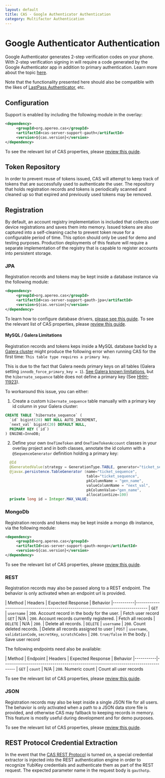 ```yaml
---
layout: default
title: CAS - Google Authenticator Authentication
category: Multifactor Authentication
---
```


# Google Authenticator Authentication

Google Authenticator generates 2-step verification codes on your phone. With 2-step verification signing in will require a code generated by the Google Authenticator app in addition to primary authentication. Learn more about the topic [here](https://en.wikipedia.org/wiki/Google_Authenticator).

Note that the functionality presented here should also be compatible with the likes of [LastPass Authenticator](https://lastpass.com/auth), etc.

## Configuration

Support is enabled by including the following module in the overlay:

```xml
<dependency>
     <groupId>org.apereo.cas</groupId>
     <artifactId>cas-server-support-gauth</artifactId>
     <version>${cas.version}</version>
</dependency>
```

To see the relevant list of CAS properties, please [review this guide](Configuration-Properties.html#google-authenticator).

## Token Repository

In order to prevent reuse of tokens issued, CAS will attempt to keep track of tokens that are successfully used to authenticate the user.
The repository that holds registration records and tokens is periodically scanned and cleaned up so that expired and previously used tokens
may be removed.

## Registration

By default, an account registry implementation is included that collects user device registrations and saves them into memory.
Issued tokens are also captured into a self-cleaning cache to prevent token reuse for a configurable period of time.
This option should only be used for demo and testing purposes. Production deployments of this feature will require a separate
implementation of the registry that is capable to register accounts into persistent storage.

### JPA

Registration records and tokens may be kept inside a database instance via the following module:

```xml
<dependency>
     <groupId>org.apereo.cas</groupId>
     <artifactId>cas-server-support-gauth-jpa</artifactId>
     <version>${cas.version}</version>
</dependency>
```

To learn how to configure database drivers, [please see this guide](JDBC-Drivers.html).
To see the relevant list of CAS properties, please [review this guide](Configuration-Properties.html#google-authenticator-jpa).

#### MySQL / Galera Limitations

Registration records and tokens keps inside a MySQL database backd by a [Galera cluster](http://galeracluster.com) might produce the following error when running CAS for the first time: `This table type requires a primary key`.

This is due to the fact that Galera needs primary keys on all tables (Galera setting `innodb_force_primary_key = 1`). [See Galera known limitations](https://mariadb.com/kb/en/mariadb/mariadb-galera-cluster-known-limitations/), but the `hibernate_sequence` table does not define a primary key (See [HHH-11923](https://hibernate.atlassian.net/browse/HHH-11923)).

To workaround this issue, you can either:

1. Create a custom `hibernate_sequence` table manually with a primary key id column in your Galera cluster:

```sql
CREATE TABLE `hibernate_sequence` (
  `id` bigint(20) NOT NULL AUTO_INCREMENT,
  `next_val` bigint(20) DEFAULT NULL,
  PRIMARY KEY (`id`)
) ENGINE=InnoDB;
```

2. Define your own `OneTimeToken` and `OneTimeTokenAccount` classes in your overlay project and in both classes, annotate the id column with a `@SequenceGenerator` definition holding a primary key:

```java
  @Id
  @GeneratedValue(strategy = GenerationType.TABLE, generator="ticket_sequence")
  @javax.persistence.TableGenerator (name="ticket_sequence", 
                                     table="ticket_sequence", 
                                     pkColumnName = "gen_name", 
                                     valueColumnName = "next_val", 
                                     pkColumnValue="gen_name", 
                                     allocationSize=100)
  private long id = Integer.MAX_VALUE;
```

### MongoDb

Registration records and tokens may be kept inside a mongo db instance, via the following module:

```xml
<dependency>
     <groupId>org.apereo.cas</groupId>
     <artifactId>cas-server-support-gauth-mongo</artifactId>
     <version>${cas.version}</version>
</dependency>
```

To see the relevant list of CAS properties, please [review this guide](Configuration-Properties.html#google-authenticator-mongodb).

### REST

Registration records may also be passed along to a REST endpoint.
The behavior is only activated when an endpoint url is provided.

| Method    | Headers             | Expected Response     | Behavior
|-----------|------------------------------------------------------------------------------------
| `GET`     | `username`          | `200`. Account record in the body for the user. | Fetch user record
| `GET`     | N/A                 | `200`. Account records currently registered. | Fetch all records
| `DELETE`  | N/A                 | `200`. | Delete all records.
| `DELETE`  | `username`          | `200`. Count deleted records. | Delete all records assigned to user
| `POST`    | `username`, `validationCode`, `secretKey`, `scratchCodes` | `200`. `true/false` in the body. | Save user record

The following endpoints need also be available:

| Method    | Endpoint   | Headers           | Expected Response     | Behavior
|-----------|------------------------------------------------------------------------------------
| `GET`     | `count`    | N/A             | `200`. Numeric count | Count all user records

To see the relevant list of CAS properties, please [review this guide](Configuration-Properties.html#google-authenticator-rest).

### JSON

Registration records may also be kept inside a single JSON file for all users.
The behavior is only activated when a path to a JSON data store file is provided,
and otherwise CAS may fallback to keeping records in memory. This feature is mostly
useful during development and for demo purposes.

To see the relevant list of CAS properties, please [review this guide](Configuration-Properties.html#google-authenticator-json).

## REST Protocol Credential Extraction 

In the event that the [CAS REST Protocol](../protocol/REST-Protocol.html) is turned on, a special credential extractor is injected into the REST authentication engine in order to recognize YubiKey credentials and authenticate them as part of the REST request. The expected parameter name in the request body is `gauthotp`.
